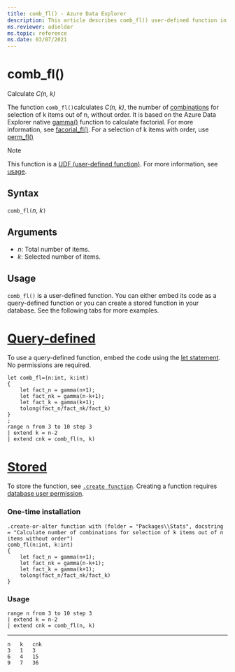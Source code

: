 ```yaml
---
title: comb_fl() - Azure Data Explorer
description: This article describes comb_fl() user-defined function in Azure Data Explorer.
ms.reviewer: adieldar
ms.topic: reference
ms.date: 03/07/2021
---
```

# comb_fl()

Calculate *C(n, k)*

The function `comb_fl()`calculates *C(n, k)*, the number of [combinations](https://en.wikipedia.org/wiki/Combination) for selection of k items out of n, without order. It is based on the Azure Data Explorer native [gamma()](../query/gammafunction.md) function to calculate factorial. For more information, see [facorial_fl()](factorial-fl.md). For a selection of k items with order, use [perm_fl()](perm-fl.md)

> [!NOTE]
> This function is a [UDF (user-defined function)](../query/functions/user-defined-functions.md). For more information, see [usage](#usage).

## Syntax

`comb_fl(`*n*, *k*`)`
  
## Arguments

* *n*: Total number of items.
* *k*: Selected number of items.

## Usage

`comb_fl()` is a user-defined function. You can either embed its code as a query-defined function or you can create a stored function in your database. See the following tabs for more examples.

# [Query-defined](#tab/query-defined)

To use a query-defined function, embed the code using the [let statement](../query/letstatement.md). No permissions are required.

<!-- csl: https://help.kusto.windows.net/Samples -->
```kusto
let comb_fl=(n:int, k:int)
{
    let fact_n = gamma(n+1);
    let fact_nk = gamma(n-k+1);
    let fact_k = gamma(k+1);
    tolong(fact_n/fact_nk/fact_k)
}
;
range n from 3 to 10 step 3
| extend k = n-2
| extend cnk = comb_fl(n, k)
```

# [Stored](#tab/stored)

To store the function, see [`.create function`](../management/create-function.md). Creating a function requires [database user permission](../management/access-control/role-based-access-control.md).

### One-time installation

<!-- csl: https://help.kusto.windows.net/Samples -->
```kusto
.create-or-alter function with (folder = "Packages\\Stats", docstring = "Calculate number of combinations for selection of k items out of n items without order")
comb_fl(n:int, k:int)
{
    let fact_n = gamma(n+1);
    let fact_nk = gamma(n-k+1);
    let fact_k = gamma(k+1);
    tolong(fact_n/fact_nk/fact_k)
}
```

### Usage

<!-- csl: https://help.kusto.windows.net/Samples -->
```kusto
range n from 3 to 10 step 3
| extend k = n-2
| extend cnk = comb_fl(n, k)
```

---

```kusto
n	k	cnk
3	1	3
6	4	15
9	7	36
```
